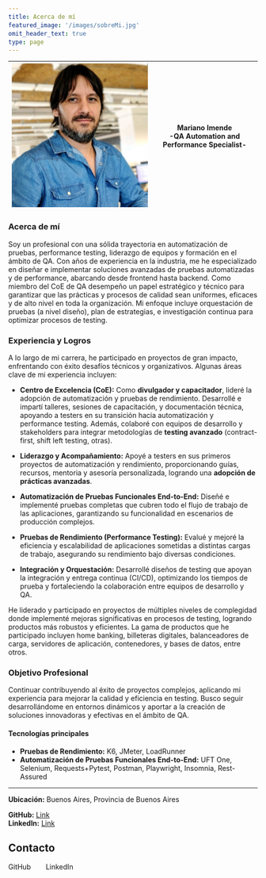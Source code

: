 ```yaml
---
title: Acerca de mí
featured_image: '/images/sobreMi.jpg'
omit_header_text: true
type: page
---
```

| ![Perfil](perfil.png) | **Mariano Imende**<br> -QA Automation and Performance Specialist- |
|------------------------|-------------------------------------------------------------------------------------|

### Acerca de mí

Soy un profesional con una sólida trayectoria en automatización de pruebas, performance testing, liderazgo de equipos y formación en el ámbito de QA. Con años de experiencia en la industria, me he especializado en diseñar e implementar soluciones avanzadas de pruebas automatizadas y de performance, abarcando desde frontend hasta backend. Como miembro del CoE de QA desempeño un papel estratégico y técnico para garantizar que las prácticas y procesos de calidad sean uniformes, eficaces y de alto nivel en toda la organización. Mi enfoque incluye orquestación de pruebas (a nivel diseño), plan de estrategias, e investigación continua para optimizar procesos de testing.

### Experiencia y Logros

A lo largo de mi carrera, he participado en proyectos de gran impacto, enfrentando con éxito desafíos técnicos y organizativos. Algunas áreas clave de mi experiencia incluyen:

- **Centro de Excelencia (CoE):** Como **divulgador y capacitador**, lideré la adopción de automatización y pruebas de rendimiento. Desarrollé e impartí talleres, sesiones de capacitación, y documentación técnica, apoyando a testers en su transición hacia automatización y performance testing. Además, colaboré con equipos de desarrollo y stakeholders para integrar metodologías de **testing avanzado** (contract-first, shift left testing, otras).
  
- **Liderazgo y Acompañamiento:** Apoyé a testers en sus primeros proyectos de automatización y rendimiento, proporcionando guías, recursos, mentoria y asesoría personalizada, logrando una **adopción de prácticas avanzadas**.

- **Automatización de Pruebas Funcionales End-to-End:** Diseñé e implementé pruebas completas que cubren todo el flujo de trabajo de las aplicaciones, garantizando su funcionalidad en escenarios de producción complejos.

- **Pruebas de Rendimiento (Performance Testing):** Evalué y mejoré la eficiencia y escalabilidad de aplicaciones sometidas a distintas cargas de trabajo, asegurando su rendimiento bajo diversas condiciones.

- **Integración y Orquestación:** Desarrollé diseños de testing que apoyan la integración y entrega continua (CI/CD), optimizando los tiempos de prueba y fortaleciendo la colaboración entre equipos de desarrollo y QA.

He liderado y participado en proyectos de múltiples niveles de complegidad donde implementé mejoras significativas en procesos de testing, logrando productos más robustos y eficientes. La gama de productos que he participado incluyen home banking, billeteras digitales, balanceadores de carga, servidores de aplicación, contenedores, y bases de datos, entre otros.


### Objetivo Profesional

Continuar contribuyendo al éxito de proyectos complejos, aplicando mi experiencia para mejorar la calidad y eficiencia en testing. Busco seguir desarrollándome en entornos dinámicos y aportar a la creación de soluciones innovadoras y efectivas en el ámbito de QA.

#### Tecnologías principales

- **Pruebas de Rendimiento:** K6, JMeter, LoadRunner
- **Automatización de Pruebas Funcionales End-to-End:** UFT One, Selenium, Requests+Pytest, Postman, Playwright, Insomnia, Rest-Assured
***
**Ubicación:** Buenos Aires, Provincia de Buenos Aires

**GitHub:** [Link](https://github.com/MarianoImende)  
**LinkedIn:** [Link](www.linkedin.com/in/mariano-imende)

## Contacto

<div style="display: flex; gap: 15px; align-items: center;">
    <a href="https://github.com/MarianoImende" style="text-decoration: none; color: inherit;">
        <i class="fab fa-github"></i> GitHub
    </a>
    <a href="https://linkedin.com/in/mariano-imende" style="text-decoration: none; color: inherit; margin-left: 15px;">
        <i class="fab fa-linkedin"></i> LinkedIn
    </a>
</div>
